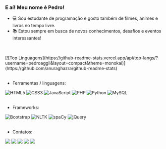 ### E aí! Meu nome é Pedro!

- :computer: Sou estudante de programação e gosto também de filmes, animes e livros no tempo livre.
- :books: Estou sempre em busca de novos conhecimentos, desafios e eventos interessantes!

##

<br>
[![Top Linguagens](https://github-readme-stats.vercel.app/api/top-langs/?username=pedroaggil&layout=compact&theme=monokai)](https://github.com/anuraghazra/github-readme-stats)
<br><br>

* Ferramentas / linguagens:
<div>
    <img alt="HTML5" src="https://img.shields.io/badge/HTML5-E34F26?style=for-the-badge&logo=html5&logoColor=white">
    <img alt="CSS3" src="https://img.shields.io/badge/CSS3-1572B6?style=for-the-badge&logo=css3&logoColor=white">
    <img alt="JavaScript" src="https://img.shields.io/badge/JavaScript-323330?style=for-the-badge&logo=javascript&logoColor=F7DF1E">
    <img alt="PHP" src="https://img.shields.io/badge/PHP-777BB4?style=for-the-badge&logo=php&logoColor=white">
    <img alt="Python" src="https://img.shields.io/badge/Python-FFD43B?style=for-the-badge&logo=python&logoColor=darkgreen">
    <img alt="MySQL" src="https://img.shields.io/badge/MySQL-00000F?style=for-the-badge&logo=mysql&logoColor=white">
<div>
<br>

* Frameworks:
<div>
    <img alt="Bootstrap" src="https://img.shields.io/badge/Bootstrap-563D7C?style=for-the-badge&logo=bootstrap&logoColor=white">
    <img alt="NLTK" src="https://img.shields.io/badge/NLTK-35495E?style=for-the-badge&logo=nltk&logoColor=white">
    <img alt="spaCy" src="https://img.shields.io/badge/Spacy-1890FF?style=for-the-badge&logo=spacy&logoColor=white">
    <img alt="jQuery" src="https://img.shields.io/badge/jQuery-0769AD?style=for-the-badge&logo=jquery&logoColor=white">
</div>
<br>

* Contatos:
<div>
    <a href="mailto:pedroaggil@gmail.com" target="_blank"><img src="https://img.shields.io/badge/Gmail-D14836?style=for-the-badge&logo=gmail&logoColor=white"></a>
    <a href="https://www.instagram.com/pedro_ggil/" target="_blank"><img src="https://img.shields.io/badge/Instagram-E4405F?style=for-the-badge&logo=instagram&logoColor=white"></a>
    <a href="https://www.crunchyroll.com/user/pedroggil" target="_blank"><img src="https://img.shields.io/badge/Crunchyroll-F47521?style=for-the-badge&logo=crunchyroll&logoColor=white"></a>
    <a href="https://api.whatsapp.com/send?phone=5513996895339&text=Ol%C3%A1!" target="_blank"><img src="https://img.shields.io/badge/WhatsApp-25D366?style=for-the-badge&logo=whatsapp&logoColor=white"></a>
    <a href="https://www.linkedin.com/in/pedroggil/" target="_blank"><img src="https://img.shields.io/badge/LinkedIn-0077B5?style=for-the-badge&logo=linkedin&logoColor=white"></a>
</div>
